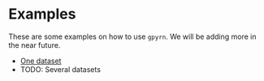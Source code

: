 # Examples



These are some examples on how to use `gpyrn`. We will be adding more in the
near future.

- [One dataset](/examples/one_dataset)
- TODO: Several datasets